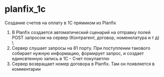 # planfix_1c

Создание счетов на оплату в 1С прямиком из Planfix

1) В Planfix создается автоматический сценарий на отправку полей POST запросом на сервер (Контрагент, договор, номенклатура и т д) \
2) Сервер слушает запросы на 81 порту. При поступлении такового собирает нужную информацию, формирует запрос, и создает единсвтенную запись в 1С - Счет покупаетлю
3) Сервер возвращает номер договора в Planfix. Там он появляется в комментарии
